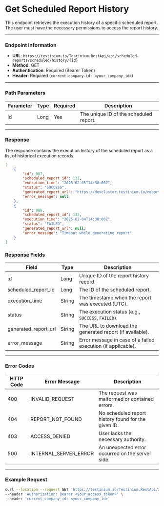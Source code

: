 # Get Scheduled Report History

This endpoint retrieves the execution history of a specific scheduled report. The user must have the necessary permissions to access the report history.

***

### Endpoint Information

* **URL**: `https://testinium.io/Testinium.RestApi/api/scheduled-reports/scheduled/history/{id}`
* **Method**: GET
* **Authentication**: Required (Bearer Token)
* **Header**: Required (`current-company-id: <your_company_id>`)

***

### Path Parameters

| Parameter | Type | Required | Description                            |
| --------- | ---- | -------- | -------------------------------------- |
| id        | Long | Yes      | The unique ID of the scheduled report. |

***

### Response

The response contains the execution history of the scheduled report as a list of historical execution records.

```json
[
    {
        "id": 987,
        "scheduled_report_id": 132,
        "execution_time": "2025-02-05T14:30:00Z",
        "status": "SUCCESS",
        "generated_report_url": "https://devcluster.testinium.io/reports/987",
        "error_message": null
    },
    {
        "id": 986,
        "scheduled_report_id": 132,
        "execution_time": "2025-02-04T14:30:00Z",
        "status": "FAILED",
        "generated_report_url": null,
        "error_message": "Timeout while generating report"
    }
]
```

### Response Fields

| Field                  | Type   | Description                                                  |
| ---------------------- | ------ | ------------------------------------------------------------ |
| id                     | Long   | Unique ID of the report history record.                      |
| scheduled\_report\_id  | Long   | The ID of the scheduled report.                              |
| execution\_time        | String | The timestamp when the report was executed (UTC).            |
| status                 | String | The execution status (e.g., `SUCCESS`, `FAILED`).            |
| generated\_report\_url | String | The URL to download the generated report (if available).     |
| error\_message         | String | Error message in case of a failed execution (if applicable). |

***

### Error Codes

| HTTP Code | Error Message           | Description                                         |
| --------- | ----------------------- | --------------------------------------------------- |
| 400       | INVALID\_REQUEST        | The request was malformed or contained errors.      |
| 404       | REPORT\_NOT\_FOUND      | No scheduled report history found for the given ID. |
| 403       | ACCESS\_DENIED          | User lacks the necessary authority.                 |
| 500       | INTERNAL\_SERVER\_ERROR | An unexpected error occurred on the server side.    |

***

### Example Request&#x20;

```bash
curl --location --request GET 'https://testinium.io/Testinium.RestApi/api/scheduled-reports/scheduled/history/132' \
--header 'Authorization: Bearer <your_access_token>' \
--header 'current-company-id: <your_company_id>'
```
